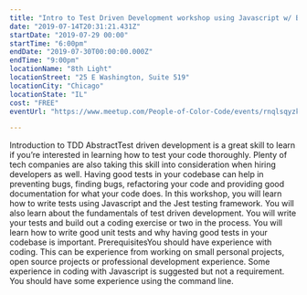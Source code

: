 ```yaml
---
title: "Intro to Test Driven Development workshop using Javascript w/ Byron Woodfork"
date: "2019-07-14T20:31:21.431Z"
startDate: "2019-07-29 00:00"
startTime: "6:00pm"
endDate: "2019-07-30T00:00:00.000Z"
endTime: "9:00pm"
locationName: "8th Light"
locationStreet: "25 E Washington, Suite 519"
locationCity: "Chicago"
locationState: "IL"
cost: "FREE"
eventUrl: "https://www.meetup.com/People-of-Color-Code/events/rnqlsqyzkbmc/"

---
```


Introduction to TDD AbstractTest driven development is a great skill to learn if you’re interested in learning how to test your code thoroughly. Plenty of tech companies are also taking this skill into consideration when hiring developers as well. Having good tests in your codebase can help in preventing bugs, finding bugs, refactoring your code and providing good documentation for what your code does. In this workshop, you will learn how to write tests using Javascript and the Jest testing framework. You will also learn about the fundamentals of test driven development. You will write your tests and build out a coding exercise or two in the process. You will learn how to write good unit tests and why having good tests in your codebase is important. PrerequisitesYou should have experience with coding. This can be experience from working on small personal projects, open source projects or professional development experience. Some experience in coding with Javascript is suggested but not a requirement. You should have some experience using the command line.

